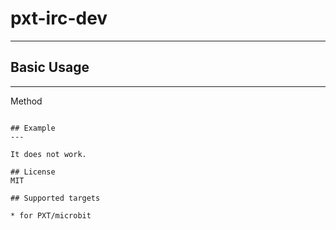 # pxt-irc-dev
---

## Basic Usage
---

Method
```

## Example
---

It does not work.

## License
MIT

## Supported targets

* for PXT/microbit